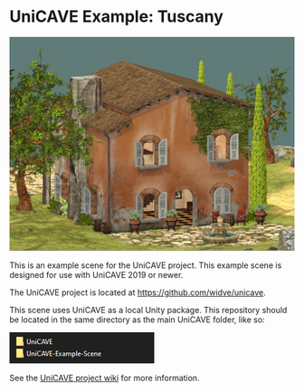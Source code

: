 # UniCAVE Example: Tuscany

![Tuscany scene](tuscany.jpg)

This is an example scene for the UniCAVE project. This example scene is designed for use with UniCAVE 2019 or newer.

The UniCAVE project is located at <https://github.com/widve/unicave>.

This scene uses UniCAVE as a local Unity package. This repository should be located in the same directory as the main UniCAVE folder, like so:

![Folder structure setup](folder_structure.png)

See the [UniCAVE project wiki](https://github.com/widVE/UniCAVE/wiki/UniCAVE-2019:-Package-Installation) for more information.